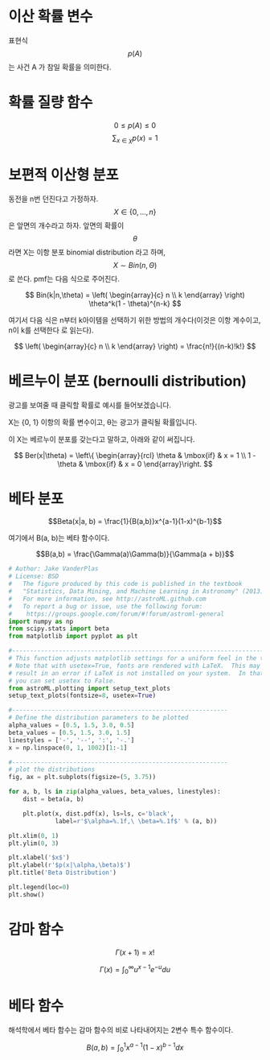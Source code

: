 # 이산 확률 변수

표현식 $$p(A)$$ 는 사건 A 가 참일 확률을 의미한다. 

# 확률 질량 함수

$$ 0 \leq p(A) \leq 0 $$
$$ \sum_{x \in \chi}p(x) = 1$$


# 보편적 이산형 분포

동전을 n번 던진다고 가정하자. $$X \in \{0, ... , n\} $$ 은 앞면의 개수라고 하자. 앞면의 확률이 $$\theta$$라면 X는 이항 분포 binomial distribution 라고 하며, $$X \sim Bin(n, \Theta)$$로 쓴다. pmf는 다음 식으로 주어진다.

$$ Bin(k|n,\theta) = \left(
    \begin{array}{c}
      n \\
      k
    \end{array}
  \right) \theta^k(1 - \theta)^{n-k} $$
  
여기서 다음 식은 n부터 k아이템을 선택하기 위한 방법의 개수다(이것은 이항 계수이고, n이 k를 선택한다 로 읽는다).

$$ \left(
    \begin{array}{c}
      n \\
      k
    \end{array}
  \right) = \frac{n!}{(n-k)!k!} $$

# 베르누이 분포 (bernoulli distribution)

​광고를 보여줄 때 클릭할 확률로 예시를 들어보겠습니다. 

X는 {0, 1} 이항의 확률 변수이고, θ는 광고가 클릭될 확률입니다. 

이 X는 베르누이 분포를 갖는다고 말하고, 아래와 같이 써집니다.

$$
Ber(x|\theta) = \left\{ \begin{array}{rcl}
\theta & \mbox{if}
& x = 1 \\ 1 - \theta & \mbox{if} & x = 0
\end{array}\right.
$$
  
# 베타 분포

$$Beta(x|a, b) = \frac{1}{B(a,b)}x^{a-1}(1-x)^{b-1}$$ 

여기에서 B(a, b)는 베타 함수이다. 

$$B(a,b) = \frac{\Gamma(a)\Gamma(b)}{\Gamma(a + b)}$$

```python
# Author: Jake VanderPlas
# License: BSD
#   The figure produced by this code is published in the textbook
#   "Statistics, Data Mining, and Machine Learning in Astronomy" (2013)
#   For more information, see http://astroML.github.com
#   To report a bug or issue, use the following forum:
#    https://groups.google.com/forum/#!forum/astroml-general
import numpy as np
from scipy.stats import beta
from matplotlib import pyplot as plt

#----------------------------------------------------------------------
# This function adjusts matplotlib settings for a uniform feel in the textbook.
# Note that with usetex=True, fonts are rendered with LaTeX.  This may
# result in an error if LaTeX is not installed on your system.  In that case,
# you can set usetex to False.
from astroML.plotting import setup_text_plots
setup_text_plots(fontsize=8, usetex=True)

#------------------------------------------------------------
# Define the distribution parameters to be plotted
alpha_values = [0.5, 1.5, 3.0, 0.5]
beta_values = [0.5, 1.5, 3.0, 1.5]
linestyles = ['-', '--', ':', '-.']
x = np.linspace(0, 1, 1002)[1:-1]

#------------------------------------------------------------
# plot the distributions
fig, ax = plt.subplots(figsize=(5, 3.75))

for a, b, ls in zip(alpha_values, beta_values, linestyles):
    dist = beta(a, b)

    plt.plot(x, dist.pdf(x), ls=ls, c='black',
             label=r'$\alpha=%.1f,\ \beta=%.1f$' % (a, b))

plt.xlim(0, 1)
plt.ylim(0, 3)

plt.xlabel('$x$')
plt.ylabel(r'$p(x|\alpha,\beta)$')
plt.title('Beta Distribution')

plt.legend(loc=0)
plt.show()
```

# 감마 함수

$$\Gamma(x+1) = x!$$

$$\Gamma(x) = \int_0^{\infty}u^{x-1}e^{-u}du $$


# 베타 함수

해석학에서 베타 함수는 감마 함수의 비로 나타내어지는 2변수 특수 함수이다.

$$B(a, b) = \int^1_0x^{a-1}(1-x)^{b-1}dx$$